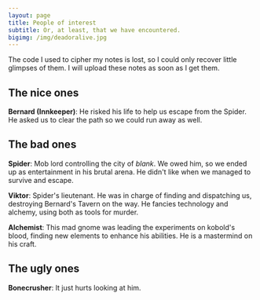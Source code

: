 ```yaml
---
layout: page
title: People of interest
subtitle: Or, at least, that we have encountered.
bigimg: /img/deadoralive.jpg
---
```


The code I used to cipher my notes is lost, so I could only recover little glimpses of them. I will upload these notes as soon as I get them.

## The nice ones

**Bernard (Innkeeper)**: He risked his life to help us escape from the Spider. He asked us to clear the path so we could run away as well. 

## The bad ones

**Spider**: Mob lord controlling the city of _blank_. We owed him, so we ended up as entertainment in his brutal arena. He didn't like when we managed to survive and escape.

**Viktor**: Spider's lieutenant. He was in charge of finding and dispatching us, destroying Bernard's Tavern on the way. He fancies technology and alchemy, using both as tools for murder.

**Alchemist**: This mad gnome was leading the experiments on kobold's blood, finding new elements to enhance his abilities. He is a mastermind on his craft. 

## The ugly ones

**Bonecrusher**: It just hurts looking at him.